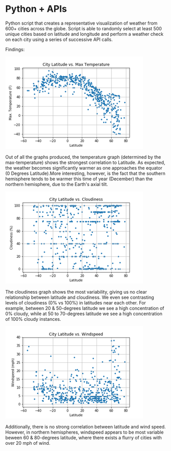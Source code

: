# Python + APIs

Python script that creates a representative visualization of weather from 600+ cities across the globe. Script is able to randomly select at least 500 unique cities based on latitude and longitude and perform a weather check on each city using a series of successive API calls. 

Findings: 

![Temp](/WeatherPy/MaxTempvLat.png)

Out of all the graphs produced, the temperature graph (determined by the max-temperature) shows the strongest correlation to Latitude. As expected, the weather becomes significantly warmer as one approaches the equator (0 Degrees Latitude).More interesting, however, is the fact that the southern hemisphere tends to be warmer this time of year (December) than the northern hemisphere, due to the Earth's axial tilt. 

![Clouds](/WeatherPy/CloudinessTempvLat.png)

The cloudiness graph shows the most variability, giving us no clear relationship between latitude and cloudiness. We even see contrasting levels of cloudiness (0% vs 100%) in latitudes near each other. For example, between 20 & 50-degrees latitude we see a high concentration of 0% cloudy, while at 50 to 70-degrees latitude we see a high concentration of 100% cloudy instances.  

![Winds](/WeatherPy/Windspeed.png)

Additionally, there is no strong correlation between latitude and wind speed. However, in northern hemispheres, windspeed appears to be most variable beween 60 & 80-degrees latitude, where there exists a flurry of cities with over 20 mph of wind.
